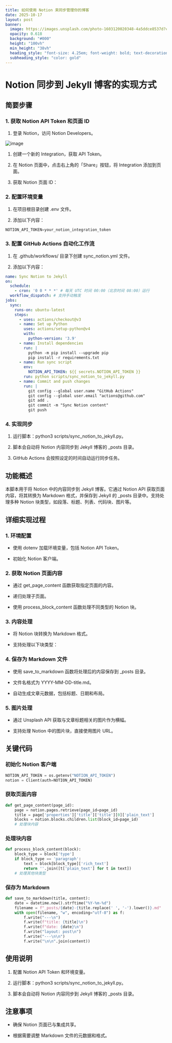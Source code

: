 ```yaml
---
title: 如何使用 Notion 来同步管理你的博客
date: 2025-10-17
layout: post
banner:
  image: https://images.unsplash.com/photo-1603120020348-4a5ddce8537d?crop=entropy&cs=tinysrgb&fit=max&fm=jpg&ixid=M3w2OTIwMzJ8MHwxfHJhbmRvbXx8fHx8fHx8fDE3NjA3MDUwMDN8&ixlib=rb-4.1.0&q=80&w=1080
  opacity: 0.618
  background: "#000"
  height: "100vh"
  min_height: "38vh"
  heading_style: "font-size: 4.25em; font-weight: bold; text-decoration: underline"
  subheading_style: "color: gold"
---
```


# Notion 同步到 Jekyll 博客的实现方式

## 简要步骤

### 1. 获取 Notion API Token 和页面 ID

1. 登录 Notion，访问 Notion Developers。

![image](https://prod-files-secure.s3.us-west-2.amazonaws.com/a7a0cc5a-89b9-4cda-8686-1fba0ca52f40/d19c1afe-dea5-4312-9333-786b0ba83054/image.png?X-Amz-Algorithm=AWS4-HMAC-SHA256&X-Amz-Content-Sha256=UNSIGNED-PAYLOAD&X-Amz-Credential=ASIAZI2LB4664JRTDL3E%2F20251017%2Fus-west-2%2Fs3%2Faws4_request&X-Amz-Date=20251017T124323Z&X-Amz-Expires=3600&X-Amz-Security-Token=IQoJb3JpZ2luX2VjEPf%2F%2F%2F%2F%2F%2F%2F%2F%2F%2FwEaCXVzLXdlc3QtMiJGMEQCIAXI%2FLAchcrjGlF5FH1V6oPve0Y9MxSkjaTlJSxl%2B6YjAiA2URzWLebWTePyllzW7sXR8lePyD5MoBCCFPzinJpNliqIBAig%2F%2F%2F%2F%2F%2F%2F%2F%2F%2F8BEAAaDDYzNzQyMzE4MzgwNSIMG1in%2BJ%2Bd3GMGKXF%2FKtwD%2BNxXVoa%2BWhwafQlfuSyg0Zy5QOImJ4qsNB%2FWc7q749L%2FNuTLlKvqzACnO8uv5%2BbemN%2FRhwGfmTr2dxvdEeBxCRZMctAot8qL9gaBzri5DVZ8S2mHzbcuqTP762nmnTgyrDMIOFRbay%2BXWolGFt4u8RjEBpEsCMbpJCVbH6ePpniNPnhoJ9JBU%2BdR6cptOp3%2B%2F4J5w3pIk0zHNyhzBDprNHHElBLeUnTyAYt3yF32kT%2BR9J4qZVTha5qp4%2FDQXljTf3TKLeUl3BxlVgEp7qmLQjFL1wUmEk6NjzewF6cPG3L7v%2B0rWQAS83z1ODSLExraKFD%2BDnG1SlrR1kZX4ell%2FeLtDXj17bv2S18iRFF%2BRecOmZ0Rwp8IQpiuRmoEYtOCFrFfybESYtYrTTsZLm19y350tHf9zYWywPFh33qPqiKDwlp7jEp6eJjy6brwCtpm%2F1eLmXJ21EW0BSl0WRx9mibwb3akZnTKdJwcWk7Qa319DxtYqJHE%2BJSZgx1JnvJrAZIxoi83MdJL75zOfL6%2Fhy0b75IY637wvNXrPtmgA2rlDVeMr8VpQMtW1reGXkcTMHn1cPpqumA4MlxniF9biVCZNHwHyhZoytd2BrGh228W3P87V0huv%2BA5UYkw%2B87HxwY6pgEqBuaCsVLMYXZzhax0U0l2GwrmlC8NBfNsktuQUdHrtq62DR1%2FTkXJSskmTIBnE0R5743DQi3lW%2BTWil%2FuWSCgRimNkuSxPmlqh6hTZgWEmgk%2B7RknRShZ%2F9ZSIvBNBdlLntMsZG89f20x37bcHH0OavwHrO86vPbiU9qwuHuxxK3e90JhW4sIec6BMRq1%2Bn1%2B7jPVXFWVz%2FgMVQyTh5emsDSvvfzY&X-Amz-Signature=203915c2dccbb587241d002b7701aa457158740fbf3f2228abb70301523d3996&X-Amz-SignedHeaders=host&x-amz-checksum-mode=ENABLED&x-id=GetObject)

1. 创建一个新的 Integration，获取 API Token。

1. 在 Notion 页面中，点击右上角的「Share」按钮，将 Integration 添加到页面。

1. 获取 Notion 页面 ID：


### 2. 配置环境变量

1. 在项目根目录创建 .env 文件。

1. 添加以下内容：

```javascript
NOTION_API_TOKEN=your_notion_integration_token
```

### 3. 配置 GitHub Actions 自动化工作流

1. 在 .github/workflows/ 目录下创建 sync_notion.yml 文件。

1. 添加以下内容：

```yaml
name: Sync Notion to Jekyll
on:
  schedule:
    - cron: '0 0 * * *' # 每天 UTC 时间 00:00（北京时间 08:00）运行
  workflow_dispatch: # 支持手动触发
jobs:
  sync:
    runs-on: ubuntu-latest
    steps:
      - uses: actions/checkout@v3
      - name: Set up Python
        uses: actions/setup-python@v4
        with:
          python-version: '3.9'
      - name: Install dependencies
        run: |
          python -m pip install --upgrade pip
          pip install -r requirements.txt
      - name: Run sync script
        env:
          NOTION_API_TOKEN: ${{ secrets.NOTION_API_TOKEN }}
        run: python scripts/sync_notion_to_jekyll.py
      - name: Commit and push changes
        run: |
          git config --global user.name "GitHub Actions"
          git config --global user.email "actions@github.com"
          git add .
          git commit -m "Sync Notion content"
          git push
```

### 4. 实现同步

1. 运行脚本：python3 scripts/sync_notion_to_jekyll.py。

1. 脚本会自动将 Notion 内容同步到 Jekyll 博客的 _posts 目录。

1. GitHub Actions 会按照设定的时间自动运行同步任务。

## 功能概述

本脚本用于将 Notion 中的内容同步到 Jekyll 博客。它通过 Notion API 获取页面内容，将其转换为 Markdown 格式，并保存到 Jekyll 的 _posts 目录中。支持处理多种 Notion 块类型，如段落、标题、列表、代码块、图片等。

## 详细实现过程

### 1. 环境配置

- 使用 dotenv 加载环境变量，包括 Notion API Token。

- 初始化 Notion 客户端。

### 2. 获取 Notion 页面内容

- 通过 get_page_content 函数获取指定页面的内容。

- 递归处理子页面。

- 使用 process_block_content 函数处理不同类型的 Notion 块。

### 3. 内容处理

- 将 Notion 块转换为 Markdown 格式。

- 支持处理以下块类型：


### 4. 保存为 Markdown 文件

- 使用 save_to_markdown 函数将处理后的内容保存到 _posts 目录。

- 文件名格式为 YYYY-MM-DD-title.md。

- 自动生成文章元数据，包括标题、日期和布局。

### 5. 图片处理

- 通过 Unsplash API 获取与文章标题相关的图片作为横幅。

- 支持处理 Notion 中的图片块，直接使用图片 URL。

## 关键代码

### 初始化 Notion 客户端

```python
NOTION_API_TOKEN = os.getenv("NOTION_API_TOKEN")
notion = Client(auth=NOTION_API_TOKEN)
```

### 获取页面内容

```python
def get_page_content(page_id):
    page = notion.pages.retrieve(page_id=page_id)
    title = page['properties']['title']['title'][0]['plain_text']
    blocks = notion.blocks.children.list(block_id=page_id)
    # 处理块内容
```

### 处理块内容

```python
def process_block_content(block):
    block_type = block['type']
    if block_type == 'paragraph':
        text = block[block_type]['rich_text']
        return ''.join([t['plain_text'] for t in text])
    # 处理其他块类型
```

### 保存为 Markdown

```python
def save_to_markdown(title, content):
    date = datetime.now().strftime("%Y-%m-%d")
    filename = f"_posts/{date}-{title.replace(' ', '-').lower()}.md"
    with open(filename, "w", encoding="utf-8") as f:
        f.write("---\n")
        f.write(f"title: {title}\n")
        f.write(f"date: {date}\n")
        f.write("layout: post\n")
        f.write("---\n\n")
        f.write("\n\n".join(content))
```

## 使用说明

1. 配置 Notion API Token 和环境变量。

1. 运行脚本：python3 scripts/sync_notion_to_jekyll.py。

1. 脚本会自动将 Notion 内容同步到 Jekyll 博客的 _posts 目录。

## 注意事项

- 确保 Notion 页面已与集成共享。

- 根据需要调整 Markdown 文件的元数据和格式。